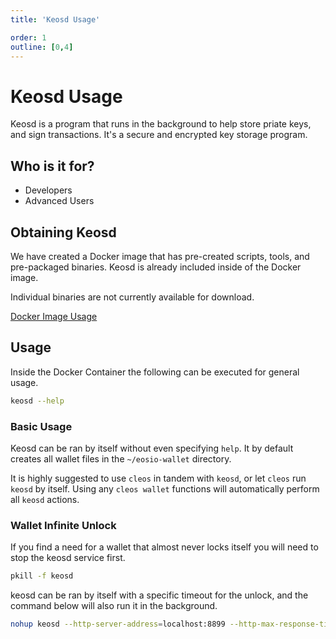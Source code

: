 ```yaml
---
title: 'Keosd Usage'

order: 1
outline: [0,4]
---
```


# Keosd Usage

Keosd is a program that runs in the background to help store priate keys, and sign transactions. It's a secure and encrypted key storage program.

## Who is it for?

* Developers
* Advanced Users

## Obtaining Keosd

We have created a Docker image that has pre-created scripts, tools, and pre-packaged binaries. Keosd is already included inside of the Docker image.

Individual binaries are not currently available for download.

[Docker Image Usage](../../../tutorials/docker/docker-image-usage.md)

## Usage

Inside the Docker Container the following can be executed for general usage.

```sh
keosd --help
```

### Basic Usage

Keosd can be ran by itself without even specifying `help`. It by default creates all wallet files in the `~/eosio-wallet` directory.

It is highly suggested to use `cleos` in tandem with `keosd`, or let `cleos` run `keosd` by itself. Using any `cleos wallet` functions will automatically perform all `keosd` actions.


### Wallet Infinite Unlock

If you find a need for a wallet that almost never locks itself you will need to stop the keosd service first.

```sh
pkill -f keosd
```

keosd can be ran by itself with a specific timeout for the unlock, and the command below will also run it in the background.

```sh
nohup keosd --http-server-address=localhost:8899 --http-max-response-time-ms=30000 --unlock-timeout=999999 &
```